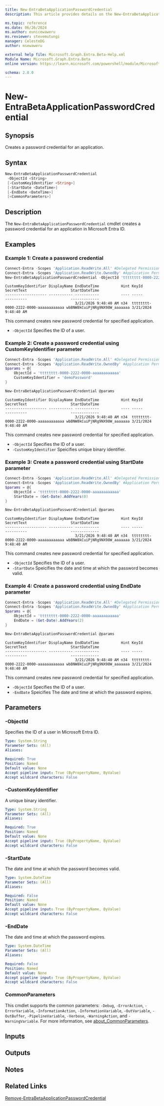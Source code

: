 ```yaml
---
title: New-EntraBetaApplicationPasswordCredential
description: This article provides details on the New-EntraBetaApplicationPasswordCredential command.

ms.topic: reference
ms.date: 06/26/2024
ms.author: eunicewaweru
ms.reviewer: stevemutungi
manager: CelesteDG
author: msewaweru

external help file: Microsoft.Graph.Entra.Beta-Help.xml
Module Name: Microsoft.Graph.Entra.Beta
online version: https://learn.microsoft.com/powershell/module/Microsoft.Graph.Entra.Beta/New-EntraBetaApplicationPasswordCredential

schema: 2.0.0
---
```


# New-EntraBetaApplicationPasswordCredential

## Synopsis

Creates a password credential for an application.

## Syntax

```powershell
New-EntraBetaApplicationPasswordCredential 
 -ObjectId <String> 
 [-CustomKeyIdentifier <String>]
 [-StartDate <DateTime>] 
 [-EndDate <DateTime>] 
 [<CommonParameters>]
```

## Description

The `New-EntraBetaApplicationPasswordCredential` cmdlet creates a password credential for an application in Microsoft Entra ID.

## Examples

### Example 1: Create a password credential

```powershell
Connect-Entra -Scopes 'Application.ReadWrite.All' #Delegated Permission
Connect-Entra -Scopes 'Application.ReadWrite.OwnedBy' #Application Permission
New-EntraBetaApplicationPasswordCredential -ObjectId 'tttttttt-0000-2222-0000-aaaaaaaaaaaa'
```

```Output
CustomKeyIdentifier DisplayName EndDateTime          Hint KeyId                                SecretText                    StartDateTime
------------------- ----------- -----------          ---- -----                                ----------                    -------------
                                3/21/2026 9:48:40 AM n34  tttttttt-0000-2222-0000-aaaaaaaaaaaa wbBNW8kCuiPjNRg9NX98W_aaaaaaa 3/21/2024 9:48:40 AM
```

This command creates new password credential for specified application.

- `-ObjectId` Specifies the ID of a user.

### Example 2: Create a password credential using CustomKeyIdentifier parameter

```powershell
Connect-Entra -Scopes 'Application.ReadWrite.All' #Delegated Permission
Connect-Entra -Scopes 'Application.ReadWrite.OwnedBy' #Application Permission
$params = @{
    ObjectId = 'tttttttt-0000-2222-0000-aaaaaaaaaaaa'
    CustomKeyIdentifier = 'demoPassword'
}

New-EntraBetaApplicationPasswordCredential @params
```

```Output
CustomKeyIdentifier DisplayName EndDateTime          Hint KeyId                                SecretText                    StartDateTime
------------------- ----------- -----------          ---- -----                                ----------                    -------------
                                3/21/2026 9:48:40 AM n34  tttttttt-0000-2222-0000-aaaaaaaaaaaa wbBNW8kCuiPjNRg9NX98W_aaaaaaa 3/21/2024 9:48:40 AM
```

This command creates new password credential for specified application.

- `-ObjectId` Specifies the ID of a user.
- `-CustomKeyIdentifier` Speicifies unique binary identifier.

### Example 3: Create a password credential using StartDate parameter

```powershell
Connect-Entra -Scopes 'Application.ReadWrite.All' #Delegated Permission
Connect-Entra -Scopes 'Application.ReadWrite.OwnedBy' #Application Permission
$params = @{
    ObjectId = 'tttttttt-0000-2222-0000-aaaaaaaaaaaa'
    StartDate = (Get-Date).AddYears(0)
}

New-EntraBetaApplicationPasswordCredential @params
```

```Output
CustomKeyIdentifier DisplayName EndDateTime          Hint KeyId                                SecretText                    StartDateTime
------------------- ----------- -----------          ---- -----                                ----------                    -------------
                                3/21/2026 9:48:40 AM n34  tttttttt-0000-2222-0000-aaaaaaaaaaaa wbBNW8kCuiPjNRg9NX98W_aaaaaaa 3/21/2024 9:48:40 AM
```

This command creates new password credential for specified application.

- `-ObjectId` Specifies the ID of a user.
- `-StartDate` Speicifies the date and time at which the password becomes valid.

### Example 4: Create a password credential using EndDate parameter

```powershell
Connect-Entra -Scopes 'Application.ReadWrite.All' #Delegated Permission
Connect-Entra -Scopes 'Application.ReadWrite.OwnedBy' #Application Permission
$params = @{
    ObjectId = 'tttttttt-0000-2222-0000-aaaaaaaaaaaa'
    EndDate = (Get-Date).AddYears(2)
}

New-EntraBetaApplicationPasswordCredential @params
```

```Output
CustomKeyIdentifier DisplayName EndDateTime          Hint KeyId                                SecretText                    StartDateTime
------------------- ----------- -----------          ---- -----                                ----------                    -------------
                                3/21/2026 9:48:40 AM n34  tttttttt-0000-2222-0000-aaaaaaaaaaaa wbBNW8kCuiPjNRg9NX98W_aaaaaaa 3/21/2024 9:48:40 AM
```

This command creates new password credential for specified application.

- `-ObjectId` Specifies the ID of a user.
- `-EndDate` Speicifies The date and time at which the password expires.

## Parameters

### -ObjectId

Specifies the ID of a user in Microsoft Entra ID.

```yaml
Type: System.String
Parameter Sets: (All)
Aliases:

Required: True
Position: Named
Default value: None
Accept pipeline input: True (ByPropertyName, ByValue)
Accept wildcard characters: False
```

### -CustomKeyIdentifier

A unique binary identifier.

```yaml
Type: System.String
Parameter Sets: (All)
Aliases:

Required: True
Position: Named
Default value: None
Accept pipeline input: True (ByPropertyName, ByValue)
Accept wildcard characters: False
```

### -StartDate

The date and time at which the password becomes valid.

```yaml
Type: System.DateTime
Parameter Sets: (All)
Aliases:

Required: False
Position: Named
Default value: None
Accept pipeline input: True (ByPropertyName, ByValue)
Accept wildcard characters: False
```

### -EndDate

The date and time at which the password expires.

```yaml
Type: System.DateTime
Parameter Sets: (All)
Aliases:

Required: False
Position: Named
Default value: None
Accept pipeline input: True (ByPropertyName, ByValue)
Accept wildcard characters: False
```

### CommonParameters

This cmdlet supports the common parameters: `-Debug`, `-ErrorAction`, `-ErrorVariable`, `-InformationAction`, `-InformationVariable`, `-OutVariable`, `-OutBuffer`, `-PipelineVariable`, `-Verbose`, `-WarningAction`, and `-WarningVariable`. For more information, see [about_CommonParameters](https://go.microsoft.com/fwlink/?LinkID=113216).

## Inputs

## Outputs

## Notes

## Related Links

[Remove-EntraBetaApplicationPasswordCredential](Remove-EntraBetaApplicationPasswordCredential.md)
